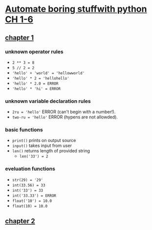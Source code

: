 # [Automate boring stuffwith python CH 1-6](https://automatetheboringstuff.com)
## [chapter 1](https://automatetheboringstuff.com/2e/chapter1/)
### unknown operator rules
* ```2 ** 3 = 8```
* ```5 // 2 = 2```
* ```'hello' + 'world' = 'hellowworld'```
* ```'hello' * 2 = 'hellohello'```
* ```'hello' * 2.0 = ERROR```
* ```'hello' * 'hi' = ERROR```

### unknown variable declaration rules
* ```2ru = 'hello'``` ERROR (can't begin with a number!).
* ```two-ru = 'hello'``` ERROR (hypens are not allowded).

### basic functions
* ```print()``` prints on output source 
* ```input()``` takes input from user
* ```len()``` returns length of provided string
  * ```len('33') = 2```

### eveluation functions
* ```str(29) = '29'```
* ```int(33.56) = 33```
* ```int('33') = 33```
* ```int('33.33') = ERROR```
* ```float('10') = 10.0```
* ```float(10) = 10.0```

## [chapter 2](https://automatetheboringstuff.com/2e/chapter2/)
